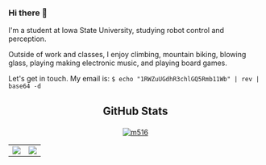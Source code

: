 ### Hi there 👋

I'm a student at Iowa State University, studying robot control and perception.

Outside of work and classes, I enjoy climbing, mountain biking, blowing glass, playing making electronic music, and playing board games.

Let's get in touch. My email is: `$ echo "1RWZuUGdhR3chlGQ5Rmb11Wb" | rev | base64 -d`

<h2>
  <p align="center"> GitHub Stats </p>
</h2>

<p align="center"> <a href="https://github.com/m516/github-profile-trophy"><img src="https://github-profile-trophy.vercel.app/?username=m516" alt="m516" /></a> </p>

<table>
  <tr>
    <td align="center" style="padding=0;width=50%;">
      <img align="center" style="padding=0;" src="https://github-readme-stats.vercel.app/api/?username=m516&show_icons=true&hide_border=true&icon_color=C9F9D9&hide_title=true&count_private=true" />

  <td align="center" style="padding=0;width=70%;">
      <img align="center" style="padding=0;" src="https://github-readme-stats.quantumlytangled.vercel.app/api/top-langs/?username=m516&layout=compact&show_icons=true&hide_border=true&icon_color=f0f0f000&count_private=true" />
    </td>
  </tr>
</table>
